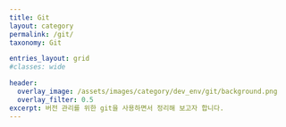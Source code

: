 ```yaml
---
title: Git
layout: category
permalink: /git/
taxonomy: Git

entries_layout: grid
#classes: wide

header:
  overlay_image: /assets/images/category/dev_env/git/background.png
  overlay_filter: 0.5
excerpt: 버전 관리를 위한 git을 사용하면서 정리해 보고자 합니다.
---
```

